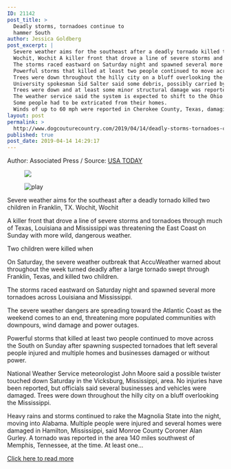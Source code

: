 ```yaml
---
ID: 21142
post_title: >
  Deadly storms, tornadoes continue to
  hammer South
author: Jessica Goldberg
post_excerpt: |
  Severe weather aims for the southeast after a deadly tornado killed two children in Franklin, TX.
  Wochit, Wochit A killer front that drove a line of severe storms and tornadoes through much of Texas, Louisiana and Mississippi was threatening the East Coast on Sunday with more wild, dangerous weather.
  The storms raced eastward on Saturday night and spawned several more tornadoes across Louisiana and Mississippi.
  Powerful storms that killed at least two people continued to move across the South on Sunday after spawning suspected tornadoes that left several people injured and multiple homes and businesses damaged or without power.
  Trees were down throughout the hilly city on a bluff overlooking the Mississippi.
  University spokesman Sid Salter said some debris, possibly carried by the tornado, was found on campus, but no injuries were reported and no buildings were damaged.
  Trees were down and at least some minor structural damage was reported in residential areas east of the campus.
  The weather service said the system is expected to shift to the Ohio Valley and the Southeast on Sunday.
  Some people had to be extricated from their homes.
  Winds of up to 60 mph were reported in Cherokee County, Texas, damaging two homes in Alto but not injuring anyone.
layout: post
permalink: >
  http://www.dogcouturecountry.com/2019/04/14/deadly-storms-tornadoes-continue-to-hammer-south/
published: true
post_date: 2019-04-14 14:29:17
---
```

<p class="article-info-author-source"> <span>Author: Associated Press</span>&nbsp;/&nbsp;<span>Source: <a href="https://www.usatoday.com/story/news/nation/2019/04/14/deadly-storms-tornadoes-strike-south/3464610002/" target="_blank">USA TODAY</a></span> </p> <figure><img src="https://mp4media.gannett-cdn.com/28911775001/28911775001_6026063486001_6026068150001-vs.jpg?pubId=28911775001&amp;quality=10"></figure>
<figure><img alt="play" src="https://www.gannett-cdn.com/appservices/universal-web/universal/icons/icon-play-alt-white.svg"></figure>
<p>Severe weather aims for the southeast after a deadly tornado killed two children in Franklin, TX. Wochit, Wochit</p>
<p>A killer front that drove a line of severe storms and tornadoes through much of Texas, Louisiana and Mississippi was threatening the East Coast on Sunday with more wild, dangerous weather.</p>
<p>Two children were killed when</p>
<p>On Saturday, the severe weather outbreak that AccuWeather warned about throughout the week turned deadly after a large tornado swept through Franklin, Texas, and killed two children.</p>
<p>The storms raced eastward on Saturday night and spawned several more tornadoes across Louisiana and Mississippi.</p>
<p>The severe weather dangers are spreading toward the Atlantic Coast as the weekend comes to an end, threatening more populated communities with downpours, wind damage and power outages.</p>
<p>Powerful storms that killed at least two people continued to move across the South on Sunday after spawning suspected tornadoes that left several people injured and multiple homes and businesses damaged or without power.</p>
<p>National Weather Service meteorologist John Moore said a possible twister touched down Saturday in the Vicksburg, Mississippi, area. No injuries have been reported, but officials said several businesses and vehicles were damaged. Trees were down throughout the hilly city on a bluff overlooking the Mississippi.</p>
<p>Heavy rains and storms continued to rake the Magnolia State into the night, moving into Alabama. Multiple people were injured and several homes were damaged in Hamilton, Mississippi, said Monroe County Coroner Alan Gurley. A tornado was reported in the area 140 miles southwest of Memphis, Tennessee, at the time. At least one...</p> <p class="article-info-more"> <a href="https://www.usatoday.com/story/news/nation/2019/04/14/deadly-storms-tornadoes-strike-south/3464610002/" target="_blank">Click here to read more</a> </p>
